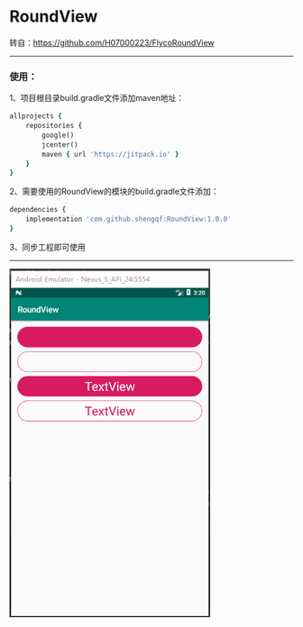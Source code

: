 # RoundView

转自：https://github.com/H07000223/FlycoRoundView

---

### 使用：

1、项目根目录build.gradle文件添加maven地址：
```ruby
allprojects {
    repositories {
        google()
        jcenter()
        maven { url 'https://jitpack.io' }
    }
}
```

2、需要使用的RoundView的模块的build.gradle文件添加：
```ruby
dependencies {
    implementation 'com.github.shengqf:RoundView:1.0.0'
}

```

3、同步工程即可使用

---

![]( https://github.com/shengqf/RoundView/raw/master/img/01.png)

